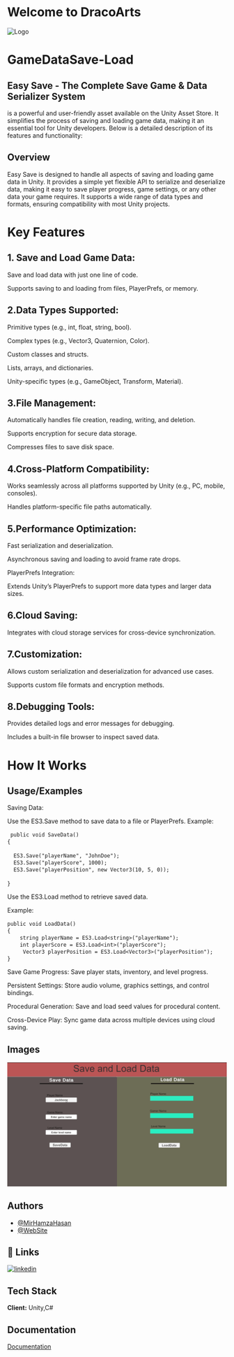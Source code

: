 
# Welcome to DracoArts
![Logo](https://dracoarts-logo.s3.eu-north-1.amazonaws.com/DracoArts.png)



# GameDataSave-Load
## Easy Save - The Complete Save Game & Data Serializer System
 is a powerful and user-friendly asset available on the Unity Asset Store. It simplifies the process of saving and loading game data, making it an essential tool for Unity developers. Below is a detailed description of its features and functionality:

## Overview
Easy Save is designed to handle all aspects of saving and loading game data in Unity. It provides a simple yet flexible API to serialize and deserialize data, making it easy to save player progress, game settings, or any other data your game requires. It supports a wide range of data types and formats, ensuring compatibility with most Unity projects.

# Key Features
## 1. Save and Load Game Data:

Save and load data with just one line of code.

Supports saving to and loading from files, PlayerPrefs, or memory.

 ## 2.Data Types Supported:

Primitive types (e.g., int, float, string, bool).

Complex types (e.g., Vector3, Quaternion, Color).

Custom classes and structs.

Lists, arrays, and dictionaries.

Unity-specific types (e.g., GameObject, Transform, Material).

## 3.File Management:

Automatically handles file creation, reading, writing, and deletion.

Supports encryption for secure data storage.

Compresses files to save disk space.

## 4.Cross-Platform Compatibility:

Works seamlessly across all platforms supported by Unity (e.g., PC, mobile, consoles).

Handles platform-specific file paths automatically.

## 5.Performance Optimization:

Fast serialization and deserialization.

Asynchronous saving and loading to avoid frame rate drops.

PlayerPrefs Integration:

Extends Unity’s PlayerPrefs to support more data types and larger data sizes.

 ## 6.Cloud Saving:

Integrates with cloud storage services for cross-device synchronization.

 ## 7.Customization:

Allows custom serialization and deserialization for advanced use cases.

Supports custom file formats and encryption methods.

## 8.Debugging Tools:

Provides detailed logs and error messages for debugging.

Includes a built-in file browser to inspect saved data.

# How It Works


## Usage/Examples
Saving Data:

Use the ES3.Save method to save data to a file or PlayerPrefs.
Example:

     public void SaveData()
    {

      ES3.Save("playerName", "JohnDoe");
      ES3.Save("playerScore", 1000);
      ES3.Save("playerPosition", new Vector3(10, 5, 0));

    }





Use the ES3.Load method to retrieve saved data.


Example:

    public void LoadData()
    {
        string playerName = ES3.Load<string>("playerName");
        int playerScore = ES3.Load<int>("playerScore");
         Vector3 playerPosition = ES3.Load<Vector3>("playerPosition");
    }

Save Game Progress: Save player stats, inventory, and level progress.

Persistent Settings: Store audio volume, graphics settings, and control bindings.

Procedural Generation: Save and load seed values for procedural content.

Cross-Device Play: Sync game data across multiple devices using cloud saving.
## Images

![](https://raw.githubusercontent.com/AzharKhemta/DemoClient/refs/heads/main/Save%20and%20Load%20Data.gif)

## Authors

- [@MirHamzaHasan](https://github.com/MirHamzaHasan)
- [@WebSite](https://mirhamzahasan.com)


## 🔗 Links

[![linkedin](https://img.shields.io/badge/linkedin-0A66C2?style=for-the-badge&logo=linkedin&logoColor=white)](https://www.linkedin.com/company/mir-hamza-hasan/posts/?feedView=all/)
## Tech Stack
**Client:** Unity,C#




## Documentation

[Documentation](https://docs.moodkie.com/product/easy-save-3/)

